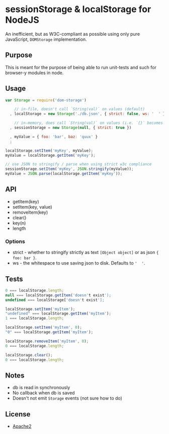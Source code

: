 sessionStorage & localStorage for NodeJS
===

An inefficient, but as W3C-compliant as possible using only pure JavaScript, `DOMStorage` implementation.

Purpose
----

This is meant for the purpose of being able to run unit-tests and such for browser-y modules in node.

Usage
----

```javascript
var Storage = require('dom-storage')

    // in-file, doesn't call `String(val)` on values (default)
  , localStorage = new Storage('./db.json', { strict: false, ws: '  ' })

    // in-memory, does call `String(val)` on values (i.e. `{}` becomes `'[object Object]'`
  , sessionStorage = new Storage(null, { strict: true })

  , myValue = { foo: 'bar', baz: 'quux' }
  ;

localStorage.setItem('myKey', myValue);
myValue = localStorage.getItem('myKey');

// use JSON to stringify / parse when using strict w3c compliance
sessionStorage.setItem('myKey', JSON.stringify(myValue));
myValue = JSON.parse(localStorage.getItem('myKey'));
```

API
---

  * getItem(key)
  * setItem(key, value)
  * removeItem(key)
  * clear()
  * key(n)
  * length

### Options

  * strict - whether to stringify strictly as text `[Object object]` or as json `{ foo: bar }`.
  * ws - the whitespace to use saving json to disk. Defaults to `'  '`.

Tests
---

```javascript
0 === localStorage.length;
null === localStorage.getItem('doesn't exist');
undefined === localStorage['doesn't exist'];

localStorage.setItem('myItem');
"undefined" === localStorage.getItem('myItem');
1 === localStorage.length;

localStorage.setItem('myItem', 0);
"0" === localStorage.getItem('myItem');

localStorage.removeItem('myItem', 0);
0 === localStorage.length;

localStorage.clear();
0 === localStorage.length;
```

Notes
---

  * db is read in synchronously
  * No callback when db is saved
  * Doesn't not emit `Storage` events (not sure how to do)

License
-------

* [Apache2](http://www.apache.org/licenses/LICENSE-2.0)

